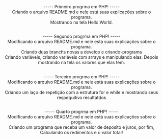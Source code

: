 <div align = "center">
----- Primeiro progrma em PHP! -----</br>
Criando o arquivo README.md e nele está suas explicações sobre o programa.</br>
Mostrando na tela Hello World.
</div>

##

<div align = "center">
----- Segundo progrma em PHP! -----</br>
Modificando o arquivo README.md e nele está suas explicações sobre o programa.</br>
Criando duas branchs novas a develop e criando-programa</br>
Criando variáveis, criando variáveis com arrays e manipulando elas. Depois mostrando na tela os valores que elas tem.
</div>

##

<div align = "center">
----- Terceiro progrma em PHP! -----</br>
Modificando o arquivo README.md e nele está suas explicações sobre o programa.</br>
Criando um laço de repetição com a estrutura for e while e mostrando seus respequitivo resultatdos</br>
</div>

##

<div align = "center">
----- Quarto progrma em PHP! -----</br>
Modificando o arquivo README.md e nele está suas explicações sobre o programa.</br>
Criando um programa que receba um valor de deposito e juros, por fim, Calculando os redimentos e o valor total!</br>
</div>

##